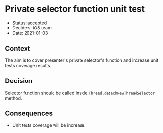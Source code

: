 # Private selector function unit test

 * Status: accepted
 * Deciders: iOS team
 * Date: 2021-01-03

 ## Context

 The aim is to cover presenter's private selector's function and increase unit tests coverage results.

 ## Decision

 Selector function should be called inside ```Thread.detachNewThreadSelector``` method.


 ## Consequences
   * Unit tests coverage will be increase.
